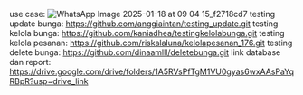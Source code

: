 use case:
![WhatsApp Image 2025-01-18 at 09 04 15_f2718cd7](https://github.com/user-attachments/assets/104adf96-634b-4762-815b-9f7c970ea166)
testing update bunga: https://github.com/anggiaintan/testing_update.git
testing kelola bunga: https://github.com/kaniadhea/testingkelolabunga.git
testing kelola pesanan: https://github.com/riskalaluna/kelolapesanan_176.git
testing delete bunga: https://github.com/dinaamlll/deletebunga.git
link database dan report: https://drive.google.com/drive/folders/1A5RVsPfTgM1VU0gyas6wxAAsPaYqRBpR?usp=drive_link
